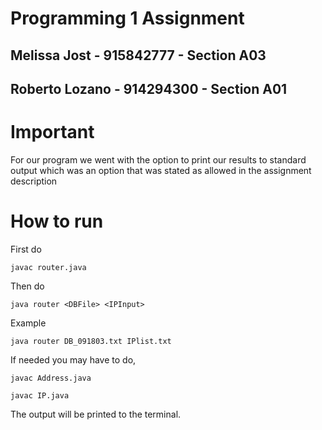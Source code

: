 # Programming 1 Assignment
## Melissa Jost - 915842777 - Section A03

## Roberto Lozano - 914294300 - Section A01

# Important
For our program we went with the option to print our results to standard output which was an option that was stated as allowed in the assignment description

# How to run
First do

```
javac router.java
```

Then do
```
java router <DBFile> <IPInput>
```
Example
```
java router DB_091803.txt IPlist.txt
```

If needed you may have to do,
```
javac Address.java
```
```
javac IP.java
```
The output will be printed to the terminal.
